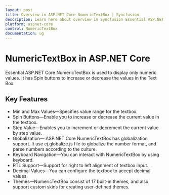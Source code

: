 ```yaml
---
layout: post
title: Overview in ASP.NET Core NumericTextBox | Syncfusion
description: Learn here about overview in Syncfusion Essential ASP.NET Core NumericTextBox Control, its elements, and more.
platform: aspnet-core
control: NumericTextBox
documentation: ug
---
```


# NumericTextBox in ASP.NET Core 

Essential ASP.NET Core NumericTextBox is used to display only numeric values. It has Spin buttons to increase or decrease the values in the Text Box. 

## Key Features

* Min and Max Values—Specifies value range for the textbox.
* Spin Buttons—Enable you to increase or decrease the current value in the textbox.
* Step Value—Enables you to increment or decrement the current value by step value.
* Globalization— ASP.NET Core NumericTextBox has globalization support. It use ej.globalize.js file to globalize the number format, and parse numbers according to the culture.
* Keyboard Navigation—You can interact with NumericTextBox by using keyboard.
* RTL Support—Support for right to left alignment of textbox input.
* Decimal Values—You can configure the textbox to accept decimal values.
* Themes—NumericTextBox consist of 17 built-in themes, and also support custom skins for creating user-defined themes.
